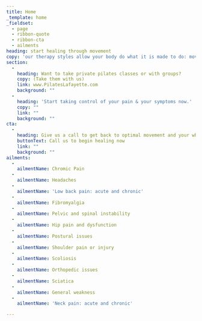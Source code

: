 ```yaml
---
title: Home
_template: home
_fieldset:
  - page
  - ribbon-quote
  - ribbon-cta
  - ailments
heading: start healing through movement
copy: 'our therapy styles allow your body do what it is made to do: move. we believe that when you can move well, you will feel well.'
section:
  -
    heading: Want to take private pilates classes or with groups?
    copy: (Take them with us)
    link: www.PilatesLafayette.com
    background: ""
  -
    heading: 'Start taking control of your pain & your symptoms now.'
    copy: ""
    link: ""
    background: ""
cta:
  -
    heading: Give us a call to get back to optimal movement and your whole body working together like it has never been.
    buttonText: Call us to begin healing now
    link: ""
    background: ""
ailments:
  -
    ailmentName: Chromic Pain
  -
    ailmentName: Headaches
  -
    ailmentName: 'Low back pain: acute and chronic'
  -
    ailmentName: Fibromyalgia
  -
    ailmentName: Pelvic and spinal instability
  -
    ailmentName: Hip pain and dysfunction
  -
    ailmentName: Postural issues
  -
    ailmentName: Shoulder pain or injury
  -
    ailmentName: Scoliosis
  -
    ailmentName: Orthopedic issues
  -
    ailmentName: Sciatica
  -
    ailmentName: General weakness
  -
    ailmentName: 'Neck pain: acute and chronic'

---
```

